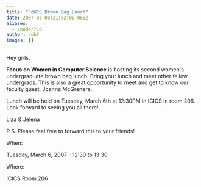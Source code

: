 ```yaml
---
title: "FoWCS Brown Bag Lunch"
date: 2007-03-08T21:52:00.000Z
aliases:
  - /node/716
author: robf
images: []
---
```


Hey girls,

**Focus on Women in Computer Science** is hosting its second women's
undergraduate brown bag lunch. Bring your lunch and meet other fellow
undergrads. This is also a great opportunity to meet and get to know our
faculty guest, Joanna McGrenere.

Lunch will be held on Tuesday, March 6th at 12:30PM in ICICS in room 206.
Look forward to seeing you all there!

Liza & Jelena

P.S. Please feel free to forward this to your friends!

When: 

Tuesday, March 6, 2007 - 12:30 to 13:30

Where: 

ICICS Room 206
